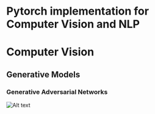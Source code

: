 Pytorch implementation for Computer Vision and NLP
===================================================

# Computer Vision

## Generative Models

### Generative Adversarial Networks

![Alt text](/Computer-vision/generative-model/result.gif)
